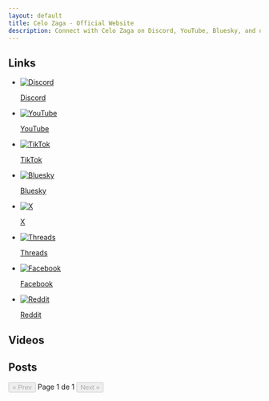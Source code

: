 ```yaml
---
layout: default
title: Celo Zaga - Official Website
description: Connect with Celo Zaga on Discord, YouTube, Bluesky, and other platforms. Explore gaming content and more.
---
```


<section class="section social-media-tab" id="links">
    <h2>Links</h2>
    <ul>
        <li><a title="Discord" href="https://discord.com/invite/gHEHaxtwBT" target="_blank" rel="noopener noreferrer"><img src="static/media/icons/discord.svg" alt="Discord"><p>Discord</p></a></li>
        <li><a title="YouTube" href="https://www.youtube.com/@CeloZaga?sub_confirmation=1" target="_blank" rel="noopener noreferrer"><img src="static/media/icons/youtube.svg" alt="YouTube"><p>YouTube</p></a></li>
        <li><a title="TikTok" href="https://www.tiktok.com/@CeloZaga" target="_blank" rel="noopener noreferrer"><img src="static/media/icons/tiktok.svg" alt="TikTok"><p>TikTok</p></a></li>
        <li><a title="Bluesky" href="https://bsky.app/profile/celozaga.bsky.social" target="_blank" rel="noopener noreferrer"><img src="static/media/icons/bluesky.svg" alt="Bluesky"><p>Bluesky</p></a></li>
        <li><a title="X/.githubTwitter" href="https://x.com/CeloZaga" target="_blank" rel="noopener noreferrer"><img src="static/media/icons/x.svg" alt="X"><p>X</p></a></li>
        <li><a title="Threads" href="https://threads.net/@CeloZaga" target="_blank" rel="noopener noreferrer"><img src="static/media/icons/threads.svg" alt="Threads"><p>Threads</p></a></li>
        <li><a title="Facebook" href="https://www.facebook.com/CeloZaga" target="_blank" rel="noopener noreferrer"><img src="static/media/icons/facebook.svg" alt="Facebook"><p>Facebook</p></a></li>
        <li><a title="Reddit" href="https://reddit.com/u/Celo-Zaga" target="_blank" rel="noopener noreferrer"><img src="static/media/icons/reddit.svg" alt="Reddit"><p>Reddit</p></a></li>  
    </ul>
</section>

<section class="section videos" id="videos">
    <h2>Videos</h2>
    <ul class="feed-youtube"></ul>
</section>

<section class="section posts blog-posts-homepage" id="posts">
    <h2>Posts</h2>
    <div id="posts-container-home" class="post-list"></div>
    <div class="pagination-controls" id="pagination-controls-home">
      <button id="prev-page-home" disabled>&laquo; Prev</button>
      <span id="page-info-home">Page 1 de 1</span>
      <button id="next-page-home" disabled>Next &raquo;</button>
    </div>
</section>
